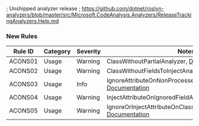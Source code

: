 ﻿; Unshipped analyzer release
; https://github.com/dotnet/roslyn-analyzers/blob/master/src/Microsoft.CodeAnalysis.Analyzers/ReleaseTrackingAnalyzers.Help.md

### New Rules
Rule ID | Category | Severity | Notes
--------|----------|----------|-------
ACONS01 | Usage | Warning | ClassWithoutPartialAnalyzer, [Documentation](https://github.com/k94ll13nn3/AutoConstructor/tree/main/src/AutoConstructor.Generator/Analyzers/ClassWithoutPartialAnalyzer.cs)
ACONS02 | Usage | Warning | ClassWithoutFieldsToInjectAnalyzer, [Documentation](https://github.com/k94ll13nn3/AutoConstructor/tree/main/src/AutoConstructor.Generator/Analyzers/ClassWithoutFieldsToInjectAnalyzer.cs)
ACONS03 | Usage | Info | IgnoreAttributeOnNonProcessedFieldAnalyzer, [Documentation](https://github.com/k94ll13nn3/AutoConstructor/tree/main/src/AutoConstructor.Generator/Analyzers/IgnoreAttributeOnNonProcessedFieldAnalyzer.cs)
ACONS04 | Usage | Warning | InjectAttributeOnIgnoredFieldAnalyzer, [Documentation](https://github.com/k94ll13nn3/AutoConstructor/tree/main/src/AutoConstructor.Generator/Analyzers/IgnoreAttributeOnNonProcessedFieldAnalyzer.cs)
ACONS05 | Usage | Warning | IgnoreOrInjectAttributeOnClassWithoutAttributeAnalyzer, [Documentation](https://github.com/k94ll13nn3/AutoConstructor/tree/main/src/AutoConstructor.Generator/Analyzers/InjectAttributeOnIgnoredFieldAnalyzer.cs)

